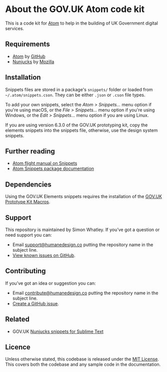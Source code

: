 # About the GOV.UK Atom code kit
This is a code kit for [Atom](https://atom.io/) to help in the building of UK Government digital services.

## Requirements
- [Atom](https://atom.io/) by [GitHub](https://github.com/)
- [Nunjucks](https://mozilla.github.io/nunjucks/) by [Mozilla](https://mozilla.github.io/)

## Installation

Snippets files are stored in a package's `snippets/` folder or loaded from `~/.atom/snippets.cson`. They can be either `.json` or `.cson` file types.

To add your own snippets, select the _Atom > Snippets..._ menu option if you're using macOS, or the _File > Snippets..._ menu option if you're using Windows, or the _Edit > Snippets..._ menu option if you are using Linux.

If you are using version 6.3.0 of the GOV.UK prototyping kit, copy the elements snippets into the snippets file, otherwise, use the design system snippets.

## Further reading
- [Atom flight manual on Snippets](https://flight-manual.atom.io/using-atom/sections/snippets/)
- [Atom Snippets package documentation](https://atom.io/packages/snippets)

## Dependencies
Using the GOV.UK Elements snippets requires the installation of the [GOV.UK Prototype Kit Macros](https://github.com/whatterz/govuk-prototype-kit-macros).

## Support
This repository is maintained by Simon Whatley. If you’ve got a question or need support you can:

* Email [support@humanedesign.co](support@humanedesign.co) putting the repository name in the subject line.
* [View known issues on GitHub](https://github.com/whatterz/govuk-atom-code-kit/issues).

## Contributing
If you’ve got an idea or suggestion you can:

* Email [contribute@humanedesign.co](contribute@humanedesign.co) putting the repository name in the subject line.
* [Create a GitHub issue](https://github.com/whatterz/govuk-atom-code-kit/issues).

## Related
- GOV.UK [Nunjucks snippets for Sublime Text](https://github.com/whatterz/govuk-sublime-code-kit)

## Licence
Unless otherwise stated, this codebase is released under the [MIT License](https://github.com/whatterz/govuk-atom-code-kit/blob/master/LICENSE). This covers both the codebase and any sample code in the documentation.

